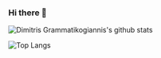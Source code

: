 ### Hi there 👋

<!--
**dgrammatiko/dgrammatiko** is a ✨ _special_ ✨ repository because its `README.md` (this file) appears on your GitHub profile.

Here are some ideas to get you started:

- 🔭 I’m currently working on ...
- 🌱 I’m currently learning ...
- 👯 I’m looking to collaborate on ...
- 🤔 I’m looking for help with ...
- 💬 Ask me about ...
- 📫 How to reach me: ...
- 😄 Pronouns: ...
- ⚡ Fun fact: ...
-->

![Dimitris Grammatikogiannis's github stats](https://github-readme-stats.vercel.app/api?username=dgrammatiko&show_icons=true&theme=merko)

![Top Langs](https://github-readme-stats.vercel.app/api/top-langs/?username=dgrammatiko&hide_langs_below=1)
